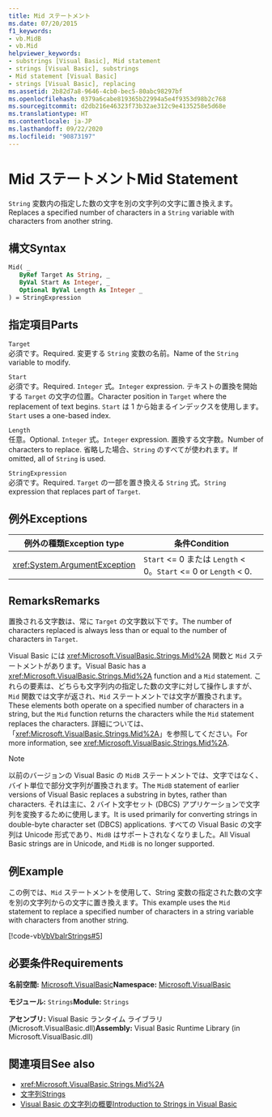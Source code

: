 ```yaml
---
title: Mid ステートメント
ms.date: 07/20/2015
f1_keywords:
- vb.MidB
- vb.Mid
helpviewer_keywords:
- substrings [Visual Basic], Mid statement
- strings [Visual Basic], substrings
- Mid statement [Visual Basic]
- strings [Visual Basic], replacing
ms.assetid: 2b82d7a8-9646-4cb0-bec5-80abc98297bf
ms.openlocfilehash: 0379a6cabe819365b22994a5e4f9353d98b2c768
ms.sourcegitcommit: d2db216e46323f73b32ae312c9e4135258e5d68e
ms.translationtype: HT
ms.contentlocale: ja-JP
ms.lasthandoff: 09/22/2020
ms.locfileid: "90873197"
---
```

# <a name="mid-statement"></a><span data-ttu-id="0c89d-102">Mid ステートメント</span><span class="sxs-lookup"><span data-stu-id="0c89d-102">Mid Statement</span></span>

<span data-ttu-id="0c89d-103">`String` 変数内の指定した数の文字を別の文字列の文字に置き換えます。</span><span class="sxs-lookup"><span data-stu-id="0c89d-103">Replaces a specified number of characters in a `String` variable with characters from another string.</span></span>  
  
## <a name="syntax"></a><span data-ttu-id="0c89d-104">構文</span><span class="sxs-lookup"><span data-stu-id="0c89d-104">Syntax</span></span>  
  
```vb  
Mid( _  
   ByRef Target As String, _  
   ByVal Start As Integer, _  
   Optional ByVal Length As Integer _  
) = StringExpression  
```  
  
## <a name="parts"></a><span data-ttu-id="0c89d-105">指定項目</span><span class="sxs-lookup"><span data-stu-id="0c89d-105">Parts</span></span>  

 `Target`  
 <span data-ttu-id="0c89d-106">必須です。</span><span class="sxs-lookup"><span data-stu-id="0c89d-106">Required.</span></span> <span data-ttu-id="0c89d-107">変更する `String` 変数の名前。</span><span class="sxs-lookup"><span data-stu-id="0c89d-107">Name of the `String` variable to modify.</span></span>  
  
 `Start`  
 <span data-ttu-id="0c89d-108">必須です。</span><span class="sxs-lookup"><span data-stu-id="0c89d-108">Required.</span></span> <span data-ttu-id="0c89d-109">`Integer` 式。</span><span class="sxs-lookup"><span data-stu-id="0c89d-109">`Integer` expression.</span></span> <span data-ttu-id="0c89d-110">テキストの置換を開始する `Target` の文字の位置。</span><span class="sxs-lookup"><span data-stu-id="0c89d-110">Character position in `Target` where the replacement of text begins.</span></span> <span data-ttu-id="0c89d-111">`Start` は 1 から始まるインデックスを使用します。</span><span class="sxs-lookup"><span data-stu-id="0c89d-111">`Start` uses a one-based index.</span></span>  
  
 `Length`  
 <span data-ttu-id="0c89d-112">任意。</span><span class="sxs-lookup"><span data-stu-id="0c89d-112">Optional.</span></span> <span data-ttu-id="0c89d-113">`Integer` 式。</span><span class="sxs-lookup"><span data-stu-id="0c89d-113">`Integer` expression.</span></span> <span data-ttu-id="0c89d-114">置換する文字数。</span><span class="sxs-lookup"><span data-stu-id="0c89d-114">Number of characters to replace.</span></span> <span data-ttu-id="0c89d-115">省略した場合、`String` のすべてが使われます。</span><span class="sxs-lookup"><span data-stu-id="0c89d-115">If omitted, all of `String` is used.</span></span>  
  
 `StringExpression`  
 <span data-ttu-id="0c89d-116">必須です。</span><span class="sxs-lookup"><span data-stu-id="0c89d-116">Required.</span></span> <span data-ttu-id="0c89d-117">`Target` の一部を置き換える `String` 式。</span><span class="sxs-lookup"><span data-stu-id="0c89d-117">`String` expression that replaces part of `Target`.</span></span>  
  
## <a name="exceptions"></a><span data-ttu-id="0c89d-118">例外</span><span class="sxs-lookup"><span data-stu-id="0c89d-118">Exceptions</span></span>  
  
|<span data-ttu-id="0c89d-119">例外の種類</span><span class="sxs-lookup"><span data-stu-id="0c89d-119">Exception type</span></span>|<span data-ttu-id="0c89d-120">条件</span><span class="sxs-lookup"><span data-stu-id="0c89d-120">Condition</span></span>|  
|--------------------|---------------|  
|<xref:System.ArgumentException>|<span data-ttu-id="0c89d-121">`Start` <= 0 または `Length` < 0。</span><span class="sxs-lookup"><span data-stu-id="0c89d-121">`Start` <= 0 or `Length` < 0.</span></span>|  
  
## <a name="remarks"></a><span data-ttu-id="0c89d-122">Remarks</span><span class="sxs-lookup"><span data-stu-id="0c89d-122">Remarks</span></span>  

 <span data-ttu-id="0c89d-123">置換される文字数は、常に `Target` の文字数以下です。</span><span class="sxs-lookup"><span data-stu-id="0c89d-123">The number of characters replaced is always less than or equal to the number of characters in `Target`.</span></span>  
  
 <span data-ttu-id="0c89d-124">Visual Basic には <xref:Microsoft.VisualBasic.Strings.Mid%2A> 関数と `Mid` ステートメントがあります。</span><span class="sxs-lookup"><span data-stu-id="0c89d-124">Visual Basic has a <xref:Microsoft.VisualBasic.Strings.Mid%2A> function and a `Mid` statement.</span></span> <span data-ttu-id="0c89d-125">これらの要素は、どちらも文字列内の指定した数の文字に対して操作しますが、`Mid` 関数では文字が返され、`Mid` ステートメントでは文字が置換されます。</span><span class="sxs-lookup"><span data-stu-id="0c89d-125">These elements both operate on a specified number of characters in a string, but the `Mid` function returns the characters while the `Mid` statement replaces the characters.</span></span> <span data-ttu-id="0c89d-126">詳細については、「<xref:Microsoft.VisualBasic.Strings.Mid%2A>」を参照してください。</span><span class="sxs-lookup"><span data-stu-id="0c89d-126">For more information, see <xref:Microsoft.VisualBasic.Strings.Mid%2A>.</span></span>  
  
> [!NOTE]
> <span data-ttu-id="0c89d-127">以前のバージョンの Visual Basic の `MidB` ステートメントでは、文字ではなく、バイト単位で部分文字列が置換されます。</span><span class="sxs-lookup"><span data-stu-id="0c89d-127">The `MidB` statement of earlier versions of Visual Basic replaces a substring in bytes, rather than characters.</span></span> <span data-ttu-id="0c89d-128">それは主に、2 バイト文字セット (DBCS) アプリケーションで文字列を変換するために使用します。</span><span class="sxs-lookup"><span data-stu-id="0c89d-128">It is used primarily for converting strings in double-byte character set (DBCS) applications.</span></span> <span data-ttu-id="0c89d-129">すべての Visual Basic の文字列は Unicode 形式であり、`MidB` はサポートされなくなりました。</span><span class="sxs-lookup"><span data-stu-id="0c89d-129">All Visual Basic strings are in Unicode, and `MidB` is no longer supported.</span></span>  
  
## <a name="example"></a><span data-ttu-id="0c89d-130">例</span><span class="sxs-lookup"><span data-stu-id="0c89d-130">Example</span></span>  

 <span data-ttu-id="0c89d-131">この例では、`Mid` ステートメントを使用して、String 変数の指定された数の文字を別の文字列からの文字に置き換えます。</span><span class="sxs-lookup"><span data-stu-id="0c89d-131">This example uses the `Mid` statement to replace a specified number of characters in a string variable with characters from another string.</span></span>  
  
 [!code-vb[VbVbalrStrings#5](~/samples/snippets/visualbasic/VS_Snippets_VBCSharp/VbVbalrStrings/VB/Class1.vb#5)]  
  
## <a name="requirements"></a><span data-ttu-id="0c89d-132">必要条件</span><span class="sxs-lookup"><span data-stu-id="0c89d-132">Requirements</span></span>  

 <span data-ttu-id="0c89d-133">**名前空間:** [Microsoft.VisualBasic](../runtime-library-members.md)</span><span class="sxs-lookup"><span data-stu-id="0c89d-133">**Namespace:** [Microsoft.VisualBasic](../runtime-library-members.md)</span></span>  
  
 <span data-ttu-id="0c89d-134">**モジュール:** `Strings`</span><span class="sxs-lookup"><span data-stu-id="0c89d-134">**Module:** `Strings`</span></span>  
  
 <span data-ttu-id="0c89d-135">**アセンブリ:** Visual Basic ランタイム ライブラリ (Microsoft.VisualBasic.dll)</span><span class="sxs-lookup"><span data-stu-id="0c89d-135">**Assembly:** Visual Basic Runtime Library (in Microsoft.VisualBasic.dll)</span></span>  
  
## <a name="see-also"></a><span data-ttu-id="0c89d-136">関連項目</span><span class="sxs-lookup"><span data-stu-id="0c89d-136">See also</span></span>

- <xref:Microsoft.VisualBasic.Strings.Mid%2A>
- [<span data-ttu-id="0c89d-137">文字列</span><span class="sxs-lookup"><span data-stu-id="0c89d-137">Strings</span></span>](../../programming-guide/language-features/strings/index.md)
- [<span data-ttu-id="0c89d-138">Visual Basic の文字列の概要</span><span class="sxs-lookup"><span data-stu-id="0c89d-138">Introduction to Strings in Visual Basic</span></span>](../../programming-guide/language-features/strings/introduction-to-strings.md)
